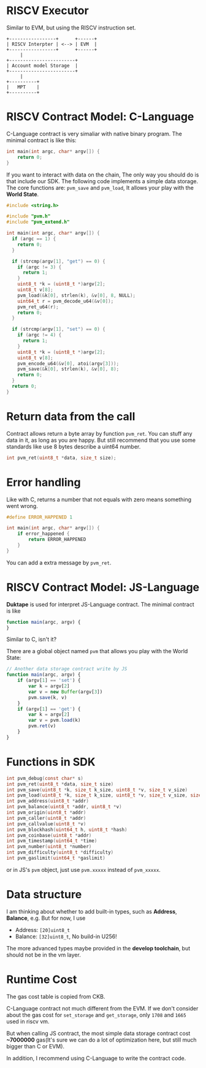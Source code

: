 # RISCV Executor

Similar to EVM, but using the RISCV instruction set.

```
+-----------------+      +------+
| RISCV Interpter | <--> | EVM  |
+-----------------+      +------+
     |
+------------------------+
| Account model Storage  |
+------------------------+
     |
+----------+
|   MPT    |
+----------+
```

# RISCV Contract Model: C-Language

C-Language contract is very simaliar with native binary program. The minimal contract is like this:

```c
int main(int argc, char* argv[]) {
    return 0;
}
```

If you want to interact with data on the chain, The only way you should do is that include our SDK. The following code implements a simple data storage. The core functions are: `pvm_save` and `pvm_load`, It allows your play with the **World State**.

```c
#include <string.h>

#include "pvm.h"
#include "pvm_extend.h"

int main(int argc, char* argv[]) {
  if (argc == 1) {
    return 0;
  }

  if (strcmp(argv[1], "get") == 0) {
    if (argc != 3) {
      return 1;
    }
    uint8_t *k = (uint8_t *)argv[2];
    uint8_t v[8];
    pvm_load(&k[0], strlen(k), &v[0], 8, NULL);
    uint64_t r = pvm_decode_u64(&v[0]);
    pvm_ret_u64(r);
    return 0;
  }

  if (strcmp(argv[1], "set") == 0) {
    if (argc != 4) {
      return 1;
    }
    uint8_t *k = (uint8_t *)argv[2];
    uint8_t v[8];
    pvm_encode_u64(&v[0], atoi(argv[3]));
    pvm_save(&k[0], strlen(k), &v[0], 8);
    return 0;
  }
  return 0;
}
```

# Return data from the call

Contract allows return a byte array by function `pvm_ret`. You can stuff any data in it, as long as you are happy. But still recommend that you use some standards like use 8 bytes describe a uint64 number.

```c
int pvm_ret(uint8_t *data, size_t size);
```

# Error handling

Like with C, returns a number that not equals with zero means something went wrong.

```c
#define ERROR_HAPPENED 1

int main(int argc, char* argv[]) {
    if error_happened {
        return ERROR_HAPPENED
    }
}
```

You can add a extra message by `pvm_ret`.

# RISCV Contract Model: JS-Language

**Duktape** is used for interpret JS-Language contract. The minimal contract is like

```js
function main(argc, argv) {
}
```

Similar to C, isn't it?

There are a global object named `pvm` that allows you play with the World State:

```js
// Another data storage contract write by JS
function main(argc, argv) {
    if (argv[1] == 'set') {
        var k = argv[2]
        var v = new Buffer(argv[3])
        pvm.save(k, v)
    }
    if (argv[1] == 'get') {
        var k = argv[2]
        var v = pvm.load(k)
        pvm.ret(v)
    }
}
```

# Functions in SDK

```c
int pvm_debug(const char* s)
int pvm_ret(uint8_t *data, size_t size)
int pvm_save(uint8_t *k, size_t k_size, uint8_t *v, size_t v_size)
int pvm_load(uint8_t *k, size_t k_size, uint8_t *v, size_t v_size, size_t *r_size)
int pvm_address(uint8_t *addr)
int pvm_balance(uint8_t *addr, uint8_t *v)
int pvm_origin(uint8_t *addr)
int pvm_caller(uint8_t *addr)
int pvm_callvalue(uint8_t *v)
int pvm_blockhash(uint64_t h, uint8_t *hash)
int pvm_coinbase(uint8_t *addr)
int pvm_timestamp(uint64_t *time)
int pvm_number(uint8_t *number)
int pvm_difficulty(uint8_t *difficulty)
int pvm_gaslimit(uint64_t *gaslimit)
```

or in JS's `pvm` object, just use `pvm.xxxxx` instead of `pvm_xxxxx`.

# Data structure

I am thinking about whether to add built-in types, such as **Address**, **Balance**, e.g. But for now, I use

- Address: `[20]uint8_t`
- Balance: `[32]uint8_t`, No build-in U256!

The more advanced types maybe provided in the **develop toolchain**, but should not be in the vm layer.

# Runtime Cost

The gas cost table is copied from CKB.

C-Language contract not much different from the EVM. If we don't consider about the gas cost for `set_storage` and `get_storage`, only `1708` and `1665` used in riscv vm.

But when calling JS contract, the most simple data storage contract cost **~7000000** gas(It's sure we can do a lot of optimization here, but still much bigger than C or EVM).

In addition, I recommend using C-Language to write the contract code.
